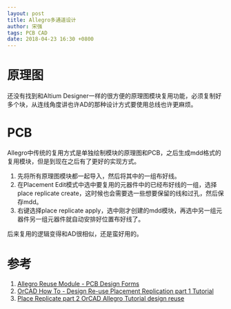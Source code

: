 ```yaml
---
layout: post
title: Allegro多通道设计
author: 宋强
tags: PCB CAD
date: 2018-04-23 16:30 +0800
---
```


# 原理图
还没有找到和Altium Designer一样的很方便的原理图模块复用功能，必须复制好多个块，从连线角度讲也许AD的那种设计方式要使用总线也许更麻烦。

 

# PCB
Allegro中传统的复用方式是单独绘制模块的原理图和PCB，之后生成mdd格式的复用模块，但是到现在之后有了更好的实现方式。

1. 先将所有原理图模块都一起导入，然后将其中的一组布好线。
2. 在Placement Edit模式中选中要复用的元器件中的已经布好线的一组，选择place replicate create，这时候也会需要选一些想要保留的线和过孔，然后保存mdd。
3. 右键选择place replicate apply，选中刚才创建的mdd模块，再选中另一组元器件另一组元器件就自动安排好位置布好线了。

后来复用的逻辑变得和AD很相似，还是蛮好用的。

# 参考
1. [Allegro Reuse Module - PCB Design Forms](https://community.cadence.com/cadence_technology_forums/f/pcb-design/20945/allegro-reuse-module)
2. [OrCAD How To - Design Re-use Placement Replication part 1 Tutorial](https://www.youtube.com/watch?v=hvx3fTOGYXw&t=1s)
3. [Place Replicate part 2 OrCAD Allegro Tutorial design reuse](https://www.youtube.com/watch?v=2VVP5UaNvDU)
